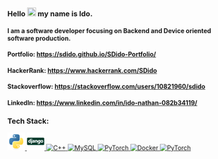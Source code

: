 ### Hello <img width="20" height="20" src="https://raw.githubusercontent.com/iampavangandhi/iampavangandhi/master/gifs/Hi.gif"> my name is Ido.
#### I am a software developer focusing on Backend and Device oriented software production.  

#### Portfolio: https://sdido.github.io/SDido-Portfolio/

#### HackerRank: https://www.hackerrank.com/SDido

#### Stackoverflow: https://stackoverflow.com/users/10821960/sdido

#### LinkedIn: https://www.linkedin.com/in/ido-nathan-082b34119/

<h3 align="left">Tech Stack:</h3>
<p align="left"> <a href="https://www.python.org" target="_blank"> <img src="https://raw.githubusercontent.com/devicons/devicon/master/icons/python/python-original.svg" alt="python" width="40" height="40"/> </a>  <a href="https://www.djangoproject.com/" target="_blank"> <img src="https://raw.githubusercontent.com/devicons/devicon/9f4f5cdb393299a81125eb5127929ea7bfe42889/icons/django/django-original.svg" alt="django" width="40" height="40"/> <a href="https://www.cplusplus.com/" target="_blank"> <img src="https://upload.wikimedia.org/wikipedia/commons/thumb/1/18/ISO_C%2B%2B_Logo.svg/306px-ISO_C%2B%2B_Logo.svg.png" alt="C++" width="40" height="40"/>
<a href="https://www.mysql.com/" target="_blank"> <img src="https://www.vectorlogo.zone/logos/mysql/mysql-icon.svg" alt="MySQL" width="40" height="40"/>
<a href="https://pytorch.org/" target="_blank"> <img src="https://www.vectorlogo.zone/logos/pytorch/pytorch-icon.svg" alt="PyTorch" width="40" height="40"/>
<a href="https://www.docker.com/" target="_blank"> <img src="https://cdn.worldvectorlogo.com/logos/docker.svg" alt="Docker" width="80" height="40"/>
<a href="https://aws.amazon.com/" target="_blank"> <img src="https://www.vectorlogo.zone/logos/amazon_aws/amazon_aws-ar21.svg" alt="PyTorch" width="80" height="40"/>


